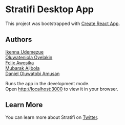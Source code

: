 # Stratifi Desktop App

This project was bootstrapped with [Create React App](https://github.com/facebook/create-react-app).

## Authors

[Ikenna Udemezue](https://github.com/iykethe1st)\
[Oluwateniola Oyelakin](https://github.com/teni-dev)\
[Felix Awosika](https://github.com/LiexICT)\
[Mubarak Ajibola](https://github.com/mubizzy)\
[Daniel Oluwatobi Amusan](https://github.com/DanielAmusan)


Runs the app in the development mode.\
Open [http://localhost:3000](http://localhost:3000) to view it in your browser.


## Learn More

You can learn more about Stratifi on [Twitter](https://twitter.com/stratifi_).



